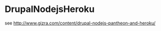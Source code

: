 DrupalNodejsHeroku
==================
see http://www.gizra.com/content/drupal-nodejs-pantheon-and-heroku/
